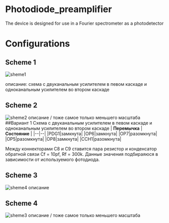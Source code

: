 # Photodiode_preamplifier
 The device is designed for use in a Fourier spectrometer as a photodetector 
 
 Configurations
===
## Scheme 1
![sheme1](https://user-images.githubusercontent.com/54314123/137486351-342c5949-5df9-40b1-803d-53740eb993e8.png)

описание:
схема с двуканальным усилителем в певом каскаде и одноканальным усилителем во втором каскаде



## Scheme 2
![sheme2](https://user-images.githubusercontent.com/54314123/137486723-82f00660-7d07-4562-9d12-3ca68af0f063.png)
описание / тоже самое только меньшего масштаба
##Вариант 1
Схема с двуканальным усилителем в певом каскаде и одноканальным усилителем во втором каскаде
| **Перемычка** | **Состояние** |
|--|--|
|PDG1|замкнута|
|OP6|замкнута|
|OP7|разомкнута|
|OP5|разомкнута|
|OP8|замкнута|
|CCH1|разомкнута|

Между коннекторами C8 и С9 ставится пара резистор и конденсатор обратной связи Cf = 10pf, Rf = 300k. Данные значения подбираяюся в зависимости от используемого фотодиода.

## Scheme 3
![sheme4](https://user-images.githubusercontent.com/54314123/137486937-59981861-f0ca-434a-a35b-a22b8c82c4e4.png)
описание

## Scheme 4

![sheme3](https://user-images.githubusercontent.com/54314123/137486867-261485b9-a7e2-4f39-91f7-37b946179ed3.png)
описание / тоже самое только меньшего масштаба
<!--stackedit_data:
eyJoaXN0b3J5IjpbOTIxNzk2MzU1LC0xMjY4MTU0NjEsLTEwOT
c0ODQ1MzRdfQ==
-->